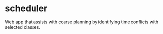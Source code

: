 # scheduler
Web app that assists with course planning by identifying time conflicts with selected classes.
